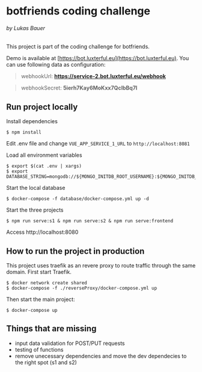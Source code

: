 # botfriends coding challenge

###### by Lukas Bauer

This project is part of the coding challenge for botfriends.

Demo is available at [https://bot.luxterful.eu](https://bot.luxterful.eu). You can use following data as configuration:

> webhookUrl: **https://service-2.bot.luxterful.eu/webhook**

> webhookSecret: **5ierh7Kay6MoKxx7QclbBq7I**

## Run project locally

Install dependencies

```
$ npm install
```

Edit .env file and change `VUE_APP_SERVICE_1_URL` to `http://localhost:8081`

Load all environment variables

```
$ export $(cat .env | xargs)
$ export DATABASE_STRING=mongodb://${MONGO_INITDB_ROOT_USERNAME}:${MONGO_INITDB_ROOT_PASSWORD}@localhost:27017/
```

Start the local database

```
$ docker-compose -f database/docker-compose.yml up -d
```

Start the three projects

```
$ npm run serve:s1 & npm run serve:s2 & npm run serve:frontend
```

Access http://localhost:8080

## How to run the project in production

This project uses traefik as an revere proxy to route traffic through the same domain. First start Traefik.

```
$ docker network create shared
$ docker-compose -f ./reverseProxy/docker-compose.yml up
```

Then start the main project:

```
$ docker-compose up
```

## Things that are missing

- input data validation for POST/PUT requests
- testing of functions
- remove unecessary dependencies and move the dev dependecies to the right spot (s1 and s2)
